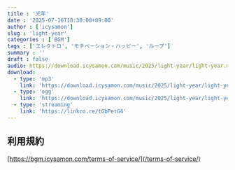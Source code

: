 ```yaml
---
title : '光年'
date : '2025-07-16T18:30:00+09:00'
author : ['icysamon']
slug : 'light-year'
categories : ['BGM']
tags : ['エレクトロ', 'モチベーション・ハッピー', 'ループ']
summary : ''
draft : false
audio: https://download.icysamon.com/music/2025/light-year/light-year.mp3
download:
  - type: 'mp3'
    link: 'https://download.icysamon.com/music/2025/light-year/light-year.mp3'
  - type: 'ogg'
    link: 'https://download.icysamon.com/music/2025/light-year/light-year.ogg'
  - type: 'streaming'
    link: 'https://linkco.re/tGbPetG4'
---
```


## 利用規約
[https://bgm.icysamon.com/terms-of-service/](/terms-of-service/)
